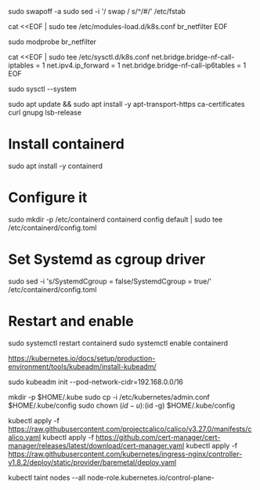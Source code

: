 sudo swapoff -a
sudo sed -i '/ swap / s/^/#/' /etc/fstab

cat <<EOF | sudo tee /etc/modules-load.d/k8s.conf
br_netfilter
EOF

sudo modprobe br_netfilter

cat <<EOF | sudo tee /etc/sysctl.d/k8s.conf
net.bridge.bridge-nf-call-iptables  = 1
net.ipv4.ip_forward                 = 1
net.bridge.bridge-nf-call-ip6tables = 1
EOF

sudo sysctl --system

sudo apt update && sudo apt install -y apt-transport-https ca-certificates curl gnupg lsb-release

# Install containerd
sudo apt install -y containerd

# Configure it
sudo mkdir -p /etc/containerd
containerd config default | sudo tee /etc/containerd/config.toml

# Set Systemd as cgroup driver
sudo sed -i 's/SystemdCgroup = false/SystemdCgroup = true/' /etc/containerd/config.toml

# Restart and enable
sudo systemctl restart containerd
sudo systemctl enable containerd

https://kubernetes.io/docs/setup/production-environment/tools/kubeadm/install-kubeadm/

sudo kubeadm init --pod-network-cidr=192.168.0.0/16

mkdir -p $HOME/.kube
sudo cp -i /etc/kubernetes/admin.conf $HOME/.kube/config
sudo chown $(id -u):$(id -g) $HOME/.kube/config

kubectl apply -f https://raw.githubusercontent.com/projectcalico/calico/v3.27.0/manifests/calico.yaml
kubectl apply -f https://github.com/cert-manager/cert-manager/releases/latest/download/cert-manager.yaml
kubectl apply -f https://raw.githubusercontent.com/kubernetes/ingress-nginx/controller-v1.8.2/deploy/static/provider/baremetal/deploy.yaml

kubectl taint nodes --all node-role.kubernetes.io/control-plane-
